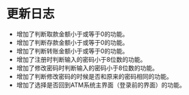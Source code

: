 # 更新日志

* 增加了判断取款金额小于或等于0的功能。
* 增加了判断存款金额小于或等于0的功能。
* 增加了判断转账金额小于或等于0的功能。
* 增加了注册时判断输入的密码小于8位数的功能。
* 增加了修改密码时判断输入的密码小于8位数的功能。
* 增加了判断修改密码的时候是否和原来的密码相同的功能。
* 增加了选择是否回到ATM系统主界面（登录前的界面）的功能。